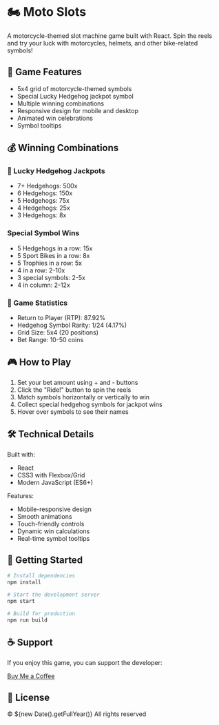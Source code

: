 # 🏍️ Moto Slots

A motorcycle-themed slot machine game built with React. Spin the reels and try your luck with motorcycles, helmets, and other bike-related symbols!

## 🎰 Game Features

- 5x4 grid of motorcycle-themed symbols
- Special Lucky Hedgehog jackpot symbol
- Multiple winning combinations
- Responsive design for mobile and desktop
- Animated win celebrations
- Symbol tooltips

## 💰 Winning Combinations

### 🦔 Lucky Hedgehog Jackpots
- 7+ Hedgehogs: 500x
- 6 Hedgehogs: 150x
- 5 Hedgehogs: 75x
- 4 Hedgehogs: 25x
- 3 Hedgehogs: 8x

### Special Symbol Wins
- 5 Hedgehogs in a row: 15x
- 5 Sport Bikes in a row: 8x
- 5 Trophies in a row: 5x
- 4 in a row: 2-10x
- 3 special symbols: 2-5x
- 4 in column: 2-12x

### 🎲 Game Statistics
- Return to Player (RTP): 87.92%
- Hedgehog Symbol Rarity: 1/24 (4.17%)
- Grid Size: 5x4 (20 positions)
- Bet Range: 10-50 coins

## 🎮 How to Play

1. Set your bet amount using + and - buttons
2. Click the "Ride!" button to spin the reels
3. Match symbols horizontally or vertically to win
4. Collect special hedgehog symbols for jackpot wins
5. Hover over symbols to see their names

## 🛠️ Technical Details

Built with:
- React
- CSS3 with Flexbox/Grid
- Modern JavaScript (ES6+)

Features:
- Mobile-responsive design
- Smooth animations
- Touch-friendly controls
- Dynamic win calculations
- Real-time symbol tooltips

## 🚀 Getting Started

```bash
# Install dependencies
npm install

# Start the development server
npm start

# Build for production
npm run build
```

## ☕ Support

If you enjoy this game, you can support the developer:

[Buy Me a Coffee](https://buymeacoffee.com/animatedchaos)

## 📝 License

© ${new Date().getFullYear()} All rights reserved
